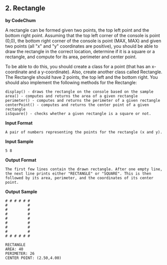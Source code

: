 ## 2. Rectangle

**by CodeChum**

A rectangle can be formed given two points, the top left point and the bottom right point. Assuming that the top left corner of the console is point (0,0), the bottom right corner of the console is point (MAX, MAX) and given two points (all "x" and "y" coordinates are positive), you should be able to draw the rectangle in the correct location, determine if it is a square or a rectangle, and compute for its area, perimeter and center point.


To be able to do this, you should create a class for a point (that has an x-coordinate and a y-coordinate). Also, create another class called Rectangle. The Rectangle should have 2 points, the top left and the bottom right. You should also implement the following methods for the Rectangle:

    display() - draws the rectangle on the console based on the sample
    area() - computes and returns the area of a given rectangle
    perimeter() - computes and returns the perimeter of a given rectangle
    centerPoint() - computes and returns the center point of a given rectangle
    isSquare() - checks whether a given rectangle is a square or not. 

**Input Format**

    A pair of numbers representing the points for the rectangle (x and y).

**Input Sample**

    5 8

**Output Format**

    The first few lines contain the drawn rectangle. After one empty line, the next line prints either "RECTANGLE" or "SQUARE". This is then followed by its area, perimeter, and the coordinates of its center point.

**Output Sample**

    # # # # # #
    #         #
    #         #
    #         #
    #         #
    #         #
    #         #
    #         #
    # # # # # #

    RECTANGLE
    AREA: 40
    PERIMETER: 26
    CENTER POINT: (2.50,4.00)